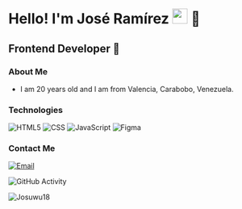 <h1>Hello! I'm José Ramírez <img src="https://raw.githubusercontent.com/iampavangandhi/iampavangandhi/master/gifs/Hi.gif" width="30px"> 🚀</h1>
<h2>Frontend Developer 🎨</h2>

### About Me
- I am 20 years old and I am from Valencia, Carabobo, Venezuela.

### Technologies
  ![HTML5](https://img.shields.io/badge/-HTML5-333333?style=flat&logo=HTML5)
  ![CSS](https://img.shields.io/badge/-CSS-333333?style=flat&logo=CSS3&logoColor=1572B6)
  ![JavaScript](https://img.shields.io/badge/-JavaScript-333333?style=flat&logo=javascript)
  ![Figma](https://img.shields.io/badge/-Figma-333333?style=flat&logo=figma)

### Contact Me
<a href="jmro30243156@gmail.com"><img alt="Email" src="https://img.shields.io/badge/Gmail-jmro30243156@gmail.com-blue?style=flat-square&logo=gmail"></a>  

![GitHub Activity](https://github-readme-stats.vercel.app/api?username=josuwu18&show_icons=true)

<p align="left"> <img src="https://komarev.com/ghpvc/?username=josuwu18&label=Profile%20views&color=0e75b6&style=flat" alt="Josuwu18" /> </p>
